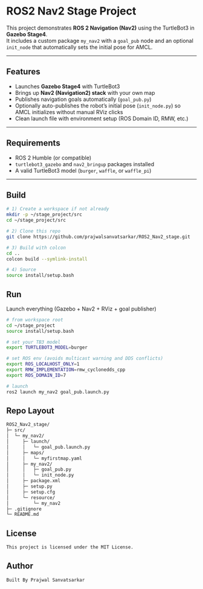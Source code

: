 # ROS2 Nav2 Stage Project

This project demonstrates **ROS 2 Navigation (Nav2)** using the TurtleBot3 in **Gazebo Stage4**.  
It includes a custom package `my_nav2` with a `goal_pub` node and an optional `init_node` that automatically sets the initial pose for AMCL.

---

## Features
- Launches **Gazebo Stage4** with TurtleBot3
- Brings up **Nav2 (Navigation2) stack** with your own map
- Publishes navigation goals automatically (`goal_pub.py`)
- Optionally auto-publishes the robot’s initial pose (`init_node.py`) so AMCL initializes without manual RViz clicks
- Clean launch file with environment setup (ROS Domain ID, RMW, etc.)

---

## Requirements
- ROS 2 Humble (or compatible)
- `turtlebot3_gazebo` and `nav2_bringup` packages installed
- A valid TurtleBot3 model (`burger`, `waffle`, or `waffle_pi`)

---

## Build

```bash
# 1) Create a workspace if not already
mkdir -p ~/stage_project/src
cd ~/stage_project/src

# 2) Clone this repo
git clone https://github.com/prajwalsanvatsarkar/ROS2_Nav2_stage.git

# 3) Build with colcon
cd ..
colcon build --symlink-install

# 4) Source
source install/setup.bash
```
## Run
Launch everything (Gazebo + Nav2 + RViz + goal publisher)
```bash
# from workspace root
cd ~/stage_project
source install/setup.bash

# set your TB3 model
export TURTLEBOT3_MODEL=burger

# set ROS env (avoids multicast warning and DDS conflicts)
export ROS_LOCALHOST_ONLY=1
export RMW_IMPLEMENTATION=rmw_cyclonedds_cpp
export ROS_DOMAIN_ID=7

# launch
ros2 launch my_nav2 goal_pub.launch.py
```
## Repo Layout
```bash
ROS2_Nav2_stage/
├─ src/
│  └─ my_nav2/
│     ├─ launch/
│     │   └─ goal_pub.launch.py
│     ├─ maps/
│     │   └─ myfirstmap.yaml
│     ├─ my_nav2/
│     │   ├─ goal_pub.py
│     │   └─ init_node.py
│     ├─ package.xml
│     ├─ setup.py
│     ├─ setup.cfg
│     └─ resource/
│         └─ my_nav2
├─ .gitignore
└─ README.md
```

## License
```bash
This project is licensed under the MIT License.
```

## Author
```bash
Built By Prajwal Sanvatsarkar
```
